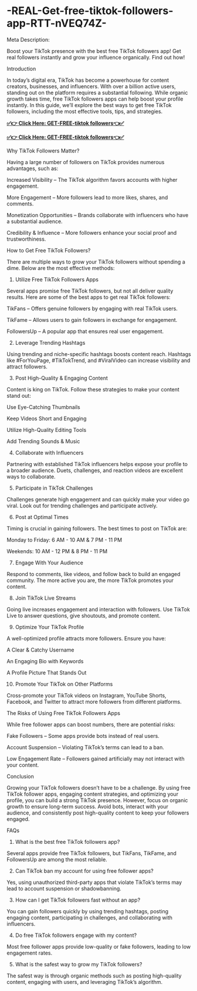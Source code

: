 # -REAL-Get-free-tiktok-followers-app-RTT-nVEQ74Z-
Meta Description:

Boost your TikTok presence with the best free TikTok followers app! Get real followers instantly and grow your influence organically. Find out how!

Introduction

In today’s digital era, TikTok has become a powerhouse for content creators, businesses, and influencers. With over a billion active users, standing out on the platform requires a substantial following. While organic growth takes time, free TikTok followers apps can help boost your profile instantly. In this guide, we’ll explore the best ways to get free TikTok followers, including the most effective tools, tips, and strategies.

**[✅👉 Click Here: GET-FREE-tiktok followers👈✅](https://jahanhubspot.com/tiktok1/)**

**[✅👉 Click Here: GET-FREE-tiktok followers👈✅](https://jahanhubspot.com/tiktok1/)**

Why TikTok Followers Matter?

Having a large number of followers on TikTok provides numerous advantages, such as:

Increased Visibility – The TikTok algorithm favors accounts with higher engagement.

More Engagement – More followers lead to more likes, shares, and comments.

Monetization Opportunities – Brands collaborate with influencers who have a substantial audience.

Credibility & Influence – More followers enhance your social proof and trustworthiness.

How to Get Free TikTok Followers?

There are multiple ways to grow your TikTok followers without spending a dime. Below are the most effective methods:

1. Utilize Free TikTok Followers Apps

Several apps promise free TikTok followers, but not all deliver quality results. Here are some of the best apps to get real TikTok followers:

TikFans – Offers genuine followers by engaging with real TikTok users.

TikFame – Allows users to gain followers in exchange for engagement.

FollowersUp – A popular app that ensures real user engagement.

2. Leverage Trending Hashtags

Using trending and niche-specific hashtags boosts content reach. Hashtags like #ForYouPage, #TikTokTrend, and #ViralVideo can increase visibility and attract followers.

3. Post High-Quality & Engaging Content

Content is king on TikTok. Follow these strategies to make your content stand out:

Use Eye-Catching Thumbnails

Keep Videos Short and Engaging

Utilize High-Quality Editing Tools

Add Trending Sounds & Music

4. Collaborate with Influencers

Partnering with established TikTok influencers helps expose your profile to a broader audience. Duets, challenges, and reaction videos are excellent ways to collaborate.

5. Participate in TikTok Challenges

Challenges generate high engagement and can quickly make your video go viral. Look out for trending challenges and participate actively.

6. Post at Optimal Times

Timing is crucial in gaining followers. The best times to post on TikTok are:

Monday to Friday: 6 AM - 10 AM & 7 PM - 11 PM

Weekends: 10 AM - 12 PM & 8 PM - 11 PM

7. Engage With Your Audience

Respond to comments, like videos, and follow back to build an engaged community. The more active you are, the more TikTok promotes your content.

8. Join TikTok Live Streams

Going live increases engagement and interaction with followers. Use TikTok Live to answer questions, give shoutouts, and promote content.

9. Optimize Your TikTok Profile

A well-optimized profile attracts more followers. Ensure you have:

A Clear & Catchy Username

An Engaging Bio with Keywords

A Profile Picture That Stands Out

10. Promote Your TikTok on Other Platforms

Cross-promote your TikTok videos on Instagram, YouTube Shorts, Facebook, and Twitter to attract more followers from different platforms.

The Risks of Using Free TikTok Followers Apps

While free follower apps can boost numbers, there are potential risks:

Fake Followers – Some apps provide bots instead of real users.

Account Suspension – Violating TikTok’s terms can lead to a ban.

Low Engagement Rate – Followers gained artificially may not interact with your content.

Conclusion

Growing your TikTok followers doesn’t have to be a challenge. By using free TikTok follower apps, engaging content strategies, and optimizing your profile, you can build a strong TikTok presence. However, focus on organic growth to ensure long-term success. Avoid bots, interact with your audience, and consistently post high-quality content to keep your followers engaged.

FAQs

1. What is the best free TikTok followers app?

Several apps provide free TikTok followers, but TikFans, TikFame, and FollowersUp are among the most reliable.

2. Can TikTok ban my account for using free follower apps?

Yes, using unauthorized third-party apps that violate TikTok’s terms may lead to account suspension or shadowbanning.

3. How can I get TikTok followers fast without an app?

You can gain followers quickly by using trending hashtags, posting engaging content, participating in challenges, and collaborating with influencers.

4. Do free TikTok followers engage with my content?

Most free follower apps provide low-quality or fake followers, leading to low engagement rates.

5. What is the safest way to grow my TikTok followers?

The safest way is through organic methods such as posting high-quality content, engaging with users, and leveraging TikTok’s algorithm.
